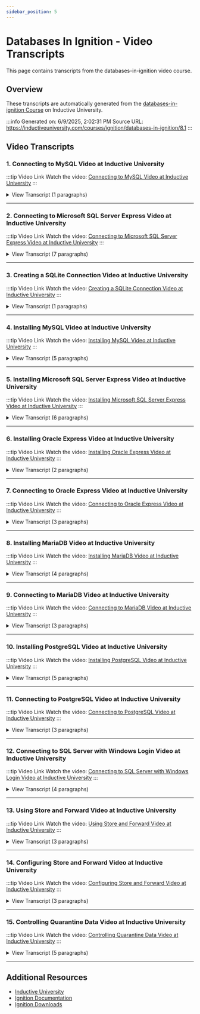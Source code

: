 ```yaml
---
sidebar_position: 5
---
```


# Databases In Ignition - Video Transcripts

This page contains transcripts from the databases-in-ignition video course.

## Overview

These transcripts are automatically generated from the [databases-in-ignition Course](https://inductiveuniversity.com/courses/ignition/databases-in-ignition/8.1) on Inductive University.

:::info
Generated on: 6/9/2025, 2:02:31 PM
Source URL: https://inductiveuniversity.com/courses/ignition/databases-in-ignition/8.1
:::

## Video Transcripts

### 1. Connecting to MySQL Video at Inductive University

:::tip Video Link
Watch the video: [Connecting to MySQL Video at Inductive University](https://inductiveuniversity.com/videos/connecting-to-mysql/8.1)
:::

<details>
<summary>View Transcript (1 paragraphs)</summary>

**[00:00]** [00:00]
                                    In this lesson, we'll take a look at how to connect Ignition to a MySQL database. MySQL is one of the more popular database offerings, and one that Ignition can connect to without too much trouble. So to connect to MySQL, I'm in the config section of my gateway web page and from here in the sidebar, I'll go ahead and find databases and then go to connections. Now currently, I don't have any database connections at all. So to change that, I can click Create new Database Connection here. And once I click that, I'll be given a couple of different connection types to choose from based on the JDBC drivers I have installed on this system. In layman's terms, a JDBC driver is basically a bridge between Ignition's Java based platform and a database server. And the one that I'd like to use is MySQL because I'm going to be connecting to a MySQL database. However, I am going to run into a bit of trouble here when I click Next. I'm getting a banner up at the top here that says the MySQL driver is missing required files. Now you may or may not be seeing this error when you try this out on your own system. The reason I'm seeing this error here is because as of Ignition 8.0 we cannot ship Ignition with the MySQL JDBC driver pre-installed. However, if you're running Ignition seven nine or below, or you've upgraded to Ignition 8 rather than using a fresh Ignition eight install, you likely won't encounter this problem. Since we only have this limitation on fresh installs of Ignition 8.0 and above. Still I'll need to fix this error before moving on. We can see that the banner is directing me to a help page that includes information about installing the necessary files. So I'll go ahead and open that. And if I go to that browser tab, it's actually a user manual page on JDBC drivers and translators, which helps to explain why we're running into trouble here. Now ultimately, all that I have to do to fix the problem I'm encountering is install the necessary JDBC driver file on the gateway. And I can get that file by finding MySQL in this table here, and then clicking on this download link. This will take me to MySQL's official website and to the download page for our JDBC driver. So on here, I just need to select an operating system and here I select platform independent. And then I'll go ahead and download the second one here, which is the ZIP archive. And I'll say No thanks, just start my download. So that ZIP file I just downloaded contains the necessary files. And now I can go back to my gateway web page and fix my MySQL JDBC driver. To do that, I have to briefly leave this databases connections page and go to the databases drivers page right below it in the sidebar. And here we can see immediately that there's a problem with our MySQL JDBC driver. So to fix that, I'll click Edit. And in fact this driver interface is 99% set up already. The only thing that I need to address is this JAR files property here. This is going to expect a file from the ZIP folder I've just downloaded. So I'll say Choose File. And then I'll go into my downloads. I'll right click on that ZIP folder to extract. And then I'll pull over the dialog and then click Extract. Close out of that, go back into the folder. And there we go. Now I'm inside of that zipped folder. And in here, the only thing that I need is this MySQL connector Java.jar file. So once I found that, I'll say open, and then I'll scroll down and hit Save Changes. And there we go. Now we've repaired our MySQL JDBC driver. So once more, it's very possible you would not have had to go through these steps. But if you're installing Ignition eight for the first time, this is something you'll have to do when you first create a MySQL database connection. So now that we've repaired our JDBC driver, I'll go back into databases connections, and then click Create new Database Connection again, select my MySQL JDBC driver, and then click Next. And now we're ready to set up our database connection properties. So first, I'll give my database connection a name. So how about MySQL, I'm going to scroll down just a little bit and find the connector URL property here. This is a very important property for us because it dictates exactly how we're going to be connecting to a database server. And specifically, this Connect URL is a string that the JDBC driver is using to actually configure the database connection. So this connect URL is a JDBC driver specific string. And we have little helpers at the bottom here for what we need to pass in on that string. So in this case, the string calls for a host name or IP address, and then a port. And then finally a database name or a schema to connect to. Because I have MySQL running on the same box that Ignition is installed on, I can just leave my host name as localhost. But if Ignition is connecting to your database remotely, you'll probably need to specify a hostname or IP address. Next, we need to specify a username and password. So I'm going to connect to my database as the root user. And then I'll enter in my root user's password, and I'll enter it in twice. So next, if I scroll down just a little bit more, I have some extra connection properties. If we need to change some connection settings, this is the place to do it. I'm happy leaving everything at the default though. A couple other settings too, I have a Failover Datasource. This allows me to use some other database connection as a backup database connection in case this one fails. I'll leave that property alone as well. But if I scroll down to the very bottom here, there is a checkbox for Show Advanced properties. And if I scroll down again, here we have some more nitty gritty settings for how our database connection should work. So for example, I could mess with the connection pooling to allow more or fewer concurrent connections to our database, or I could change something like the validation query to dictate how Ignition should decide whether our database connection is valid. So we've explored a couple of the settings down here, but I don't need to change anything. So I'll just scroll down to the very bottom and say Create New Database Connection. Once I'm here, my database connection will briefly show as reconnecting and then say valid. And once it says valid, that's how I know that the connection has been made successfully. If for any reason the status said faulted instead of valid. We have a handy link here to the database connection status page, which can give you more info on what went wrong.

</details>

---

### 2. Connecting to Microsoft SQL Server Express Video at Inductive University

:::tip Video Link
Watch the video: [Connecting to Microsoft SQL Server Express Video at Inductive University](https://inductiveuniversity.com/videos/connecting-to-microsoft-sql-server-express/8.1)
:::

<details>
<summary>View Transcript (7 paragraphs)</summary>

**[00:00]** [00:00]
                                    In this lesson, we will take a look at how to connect ignition to Microsoft SQL server. Now, before I attempt to create a new database connection in Ignition, there are a couple of configuration changes that I need to make in SQL server. To do so, I'll need to open up the SQL server configuration manager in Windows. You can just click on the start menu and start typing SQL Server configuration manager and this should appear in the list. Once you have this open, the first area you're going to want to take a look at is the SQL server services and when you're here you will want to make sure that the SQL server browser is up and running. This mechanism allows Ignition to connect to SQL server by translating the database instance name to a TCP/IP Port Ignition can connect to. So if it says running, you're in a good state. If not, then we need to actually make sure it's running. This can be done by right clicking and telling it to start.

**[01:06]** [01:06]
                                    In a production environment, you're most likely going to want this SQL server browser to start up a automatically whenever the computer starts. This can be done by making sure the start mode says automatic. If yours does not have an automatic start, you can come down on this right click menu here, select properties, and on this window here, come over to the service tab. Here you can find the start mode and change it to automatic. Then you go ahead and click okay, I'm just going to X out, since mine's already set up. With the running browser, we'll want to enable TCP IP on our database so Ignition can connect to it. To enable this property, you will come down to this SQL server network configuration section here and there should be a protocols for and some instance name. This will be the instance name you chose when installing SQL server. I didn't change mine, so I am using the default instance name, SQLEXPRESS. Double clicking on the protocols will open up the TCP IP settings.

**[02:06]** [02:06]
                                    By default, TCP/IP is set to disabled, so all you have to do is right click or double click on it and set the enabled property to yes. When making a change to this property, you will see a message stating to restart SQL server for the change to take effect. A simple way to restart the SQL server is from this same window you would navigate back to the SQL server services and right click on your SQL server instance. This will provide the restart option. Once you've restarted, you get the TCP/IP enabled. A quick mention as we are here on the services screen, you don't need SQL server agent to run, this can be stopped. That's all we have to do from here, so I'm going to minimize this configuration manager window. Let's go ahead and create the database connection. I'm here on my gateway and I'm in the database connections page. Within the config tab, I'm going to create a new database connection by clicking on this link here.

**[03:04]** [03:04]
                                    I'll select the Microsoft SQL server, JDBC driver and I'll click next. Let's go ahead and give this new connection a name. I'll just call mine SQL server. We need to specify a connect URL property to tell ignition where the database is. Now I have Ignition and SQL server installed on the same computer, so I can leave the host name parameter here alone. I could type in an IP address or a host name, but local host works just fine. With SQL server's, JDBC driver, we actually have an option for the rest of the parameters here, so I could either use the instance name or I could use the port instead. If you wanted to use the port, all you have to do is select the default instance name and backslash that's listed on the property here and delete or backspace. In most cases it's port 1433 unless we change it during the installation process. Once you're done, it should look something like this. Now I actually want to use my instance name here, so I'm going to delete the colon and the port number.

**[04:06]** [04:06]
                                    I'll type backslash and my instance name. As you saw earlier, it was SQLEXPRESS all caps just like this. That's all we have to do for the Connect URL property. Now down a little bit more, we can specify a username and password. With SQL server, we have a few authentication methods. The simplest option is passing a username and password in here. This is called SQL authentication. We are going to go ahead and authenticate directly against the database. We simply type in the user that's configured into the database, so in my case I'm going to use SA and their password. There's also Windows authentication. Windows authentication is usually preferable and more secure. This basically means that the username and password used to connect comes from ignition's Windows service log on. This typically involves setting the ignition service to run as a certain user instead of a system.

**[05:04]** [05:04]
                                    To use Windows authentication, you actually don't have to type in the username and password. Instead, what you do is come down to this extra connections property section. On this property you would leave the database name alone and place a semicolon at the end. I'm going to paste the rest in, but you would then type in integrated security equals true, spelled exactly like this capitalization and all. Now there is actually a little more to Windows authentication. There is an additional DLL file that you need to download and place into ignitions installation directory. For more details, take a look at the connecting to SQL server page. In the Ignition user manual. I have added a link to this user manual below the video. Now, like I said, I'm going to use SQL server authentication, so I'm going to go ahead and remove this extra line here. I'm going to to leave it just as the database name and this specifies which of the databases within SQL server this connection should connect to.

**[06:05]** [06:05]
                                    We'll finish creating the connection by scrolling all the way down and clicking the create new database connection button and that's it. I got a valid status, so i'm good. Now of course, if you're seeing a fault message at all, take a look at this database connection status page. Here, you'll find any errors returned by the database as a result of the configuration we just attempted and that should be a pretty good start for troubleshooting.

</details>

---

### 3. Creating a SQLite Connection Video at Inductive University

:::tip Video Link
Watch the video: [Creating a SQLite Connection Video at Inductive University](https://inductiveuniversity.com/videos/creating-a-sqlite-connection/8.1)
:::

<details>
<summary>View Transcript (1 paragraphs)</summary>

**[00:00]** [00:00]
                                    In this lesson we'll take a look at creating SQLite database connections. SQLite is a lightweight self-contained SQL Database. It's designed to be embedded into other programs. This differs from Client-Server Database Management Systems like Postgres and MariaDB, which are standalone programs. What's nice about SQLite is that you don't need to install any separate software to use it with your Gateway. Once you have Ignition installed, you can create a connection and get started. Speaking of getting started, I'm looking at my Gateway. I am under the config section here, under databases and connections. I do have a MySQL database connection, but we're going to ignore that. And instead, I'm going to create a SQLite Database. So I'll click on the create new database connection link. And from my list of options here, I'm going to select the SQLite option. I'll click next. And let's give this connection a name here, much like other database connection types and ignition. We need to provide a connect URL. Unlike other connection types, we simply need to provide a file path to either an existing SQLite Database file or provide a path to a nonexistent file, which will cause this connection to create the database for us. Now off-screen here, I have a folder I created inside of my Ignition Installation Directory. I simply called it My Databases. It's empty right now, but I'm going to have the SQLite Database Connection, create the database inside of this folder. Now I'm going to select this path and copy. We can move this out of the way for now. I'll head back to the connect URL and I'm going to replace everything after the 'JDBC:SQLite' part here. Just got a backspace so that you can see what I did, and I'm going to paste that path I just copied. Now you'll notice the backslashes here. I'm using a Windows Operating System, obviously. So backslashes are used in between folders and files, but the driver would work here with forward slashes as well. As long as the folders along the path exist. Now we do need to point this URL to a file. So I'm going to add a backslash and then type in the name of the file I want to create. So how about Test.DB. Looking at the username and password here, we don't use any authentication for SQLite, so I'll leave those blank. Be mindful of storing sensitive information here in these connections. Let's scroll down and create the connection. And we can see it's valid and it's up and running. If we head back to our directory, we can see that the database was created. So now we can use the SQLite Database Connection to start storing things. It works just like any other SQLite Database Connection, in that you can create tables in here, and start writing queries. We can also use this alongside other Ignition features such as named queries or the alarm journal. Now let's try that one more time. I'm going to create another database connection and just like last time I'll select a SQLite. We'll hit next again. And you may have noticed under these examples here, there's this memory example. Let's take a look at that. So first of all, let's give this a name here. So how about in-memory? So one of the things you can do because SQLite is such a lightweight database, is that instead of creating the database as a file that sits on the file system, the gateway can actually create the database and keep it in-memory. So we can simply select this example here. I'll go and copy that. And I'm going to replace what I have up here, with what I just copied. Now in this version of the software I'm using there's a slight typo in the example. We need a colon at the end, which I'll just add here. And of course we'll take care of that example in future versions. But I'll go ahead and scroll down now. I'll create the connection. And now we have yet another valid database connection. This time, no file. The database just lives in the gateway's memory. Now as you've probably guessed by creating a database that sits only in-memory. Once you shut down your gateway or restart your gateway, all of the entries inside of that database will be gone. So you'd really only want to use this in-memory option for temporary things. You wouldn't store a longterm records inside of this. Now let's end with a caveat here, talking about the SQLite connection options. SQLite isn't really designed to compete with Client Server Style Databases. It's more designed for smaller scale interactions and applications. If you're just getting started with ignition or you're working on a demonstration or proof of concept, then it's a fine database to use. However, in a production environment, we don't recommend you use this as a historian database. Lots of simultaneous queries, such as those generated by our historian systems, our alarm journals and our audit profiles end up straining the SQLite Connection quite a bit. In those cases, you're going to want to use a stand-alone Client-Server Style SQL Database. Instead this option is ideal if you want it to store non-production data. Things like user preferences or configurations made during runtime. Say you have an application where users can enter values in, and you needed to store those temporarily. Instead of writing those values into tags, you could insert the values into a table, that's just sitting in a SQLite Database.

</details>

---

### 4. Installing MySQL Video at Inductive University

:::tip Video Link
Watch the video: [Installing MySQL Video at Inductive University](https://inductiveuniversity.com/videos/installing-mysql/8.1)
:::

<details>
<summary>View Transcript (5 paragraphs)</summary>

**[00:00]** [00:00]
                                    In this video, I'll show you how to install MySQL and set it up, so that's ready to connect to Ignition. Let's start by heading to the download page for the community version of MySQL. The community version is a free downloadable version, supported by open source developers and enthusiasts. I'll include the URL on the screen now. I'm on a Windows machine, so I'll run through the steps to get set up in Windows, but there are installers available for Linux and Mac OS as well. We'll download the MSI file. So, let's click the go-to download page button. From here, there are multiple options. Both will allow you to install MySQL, so I'll choose the top one. You'll notice the installers are 32-bit, but they will allow you to install the 64-bit version of MySQL. Click download. The next page will ask if we wanna log in with an existing account or sign up for an Oracle web account. We can click, no, thanks, just start my download. Once the file is downloaded, we can run it and begin the installation process.

**[01:08]** [01:08]
                                    After running the installer, you'll be taken to the choosing a setup type window. Select custom and click next. Now, we can choose the products and features to install. We'll expand the MySQL's servers, and choose a MySQL server eight version to install. Once a version is selected, click the arrow to move it to the to be installed section. We'll also add MySQL Workbench to the to be installed section, so that we can manage our database via a graphical user interface. We'll expand applications, MySQL Workbench, MySQL Workbench 8.0, click our version, click the arrow, click next. We'll click execute. Now, that the products are installed, we can go ahead and click next. On the product configuration page, click next.

**[02:06]** [02:06]
                                    We'll leave the default settings on the type and networking page and click next. On the authentication method page, click the use strong password encryption for authentication method, and click next. On the accounts and roles page, we'll need to enter a password for the root account. After we've entered a strong password, we'll click next. We'll leave the default settings on the Windows service page and click next, and we can click execute on the apply configuration page. Once configuration is complete you should see a confirmation message notifying you that configuration was successful. Click finish. On the product configuration page, go ahead and click next, and we'll see a message saying the installation's complete. Let's keep the start MySQL Workbench after setup box checked and click finish. Now, the MySQL Workbench window will be displayed.

**[03:06]** [03:06]
                                    Let's click on the local instance of MySQL. So, from here we'll be prompted to enter that password that we entered for the root user in the installation process. After hitting okay, we'll be logged into our database instance. Once logged in you could administer your database instance. On the left side of the window, you'll see the navigator pane. Towards the bottom of the pane, you'll see some tabs, one that says administration, and one that says schemas. Click the schema's tab. Within the schema section, right click some blank space and we'll click create schema. The default MySQL connection in Ignition assumes a schema named test. So, that's what we'll name the new schema. After entering the name test, go ahead and click apply. You'll see the apply SQL script to database window.

**[04:04]** [04:04]
                                    Go ahead and click apply again. Next page here, we'll go ahead and click finish. You should be able to see the test schema within the navigator. Now, MySQL is installed and ready to be connected with Ignition.

</details>

---

### 5. Installing Microsoft SQL Server Express Video at Inductive University

:::tip Video Link
Watch the video: [Installing Microsoft SQL Server Express Video at Inductive University](https://inductiveuniversity.com/videos/installing-microsoft-sql-server-express/8.1)
:::

<details>
<summary>View Transcript (6 paragraphs)</summary>

**[00:00]** [00:00]
                                    In this video, I'll show you how to install Microsoft SQL Server Express so that it's ready to connect to Ignition. Specifically, I'll be installing SQL Server Express 2019 on a PC with Windows 10. To start, head over to the download page. I'll show the URL on the screen now. Once on the downloads page, scroll down to the Express section and click Download now. Once the download's complete, run the installer. The installer will prompt you to choose an installation type, click Custom. On the next window here, you can leave the default location and click Install. Now we wait for it to download the install packages. The SQL Server Installation Center window should appear.

**[01:15]** [01:15]
                                    Click the option for a new SQL Server standalone installation. Click the I accept check box, and click Next. Click Next on the Microsoft Update window. Click Next once more. At this point, it should start installing setup files. Once that's complete, the setup will identify any potential problems that may occur during the setup process. Mine is warning me that I may need to configure Windows Firewall to accept remote connections. As long as nothing has failed, click Next. You can choose the features to install on this next window.

**[02:04]** [02:04]
                                    Some of these other ones aren't necessary, so I'm gonna uncheck the Machine Learning Services and Language extensions. You can rerun the installer in the future to add or remove features. Once you're finished with this window, click Next. I'm gonna leave the default name of SQL Express for the instance, but be aware that this may be different for you if you're installing a different version. Go ahead and click Next. On the Server Configuration window, you'll see a service named SQL Server Browser. This will need to be running when connecting to Ignition. So to make things simple, click the dropdown menu and change it to startup automatically. Once done, you can click Next. In the next window, you can specify the authentication mode for this instance. We can use either method when connecting from Ignition.

**[03:04]** [03:04]
                                    However, authenticating from a Windows account requires some additional steps. Choose Mixed Mode to set the instance for Windows authentication and SQL authentication. You'll need to enter a strong password for the system administrator account. To learn more about strong password requirements, you can refer to Microsoft's documentation online. Search for Database Engine Configuration, Account Provisioning. After entering a password, click Next. The next window will display the installation progress, which I'll fast forward through. Once the installation's complete, you can close out of the window and go back to the SQL Server Installation Center. The next piece of software you'll wanna install is the SQL Server Management Studio, which is a graphical user interface for SQL Server administration. Click Install SQL Server Management Tools. This will open the downloads page in your web browser.

**[04:06]** [04:06]
                                    Click the free download link under the Download SSMS section. Once the download's complete, run the installer. A window should open up asking you where you'd like to install your files. Go ahead and click Install here. Once the installer's finished loading packages, you'll be asked to reboot in order to finish the installation. I'll go ahead and skip through this. Okay, I've rebooted my machine and open SQL Server Management Studio. Change your authentication method to SQL Server Authentication, and enter in the system administrator credentials from the installation process. Once entered, click Connect. Once connected, you'll see your instance in the Object Explorer pane on the left side of the window. I don't have any databases yet, so I'll right click the Databases folder and click New Database.

**[05:11]** [05:11]
                                    A default connection from Ignition expects a database named Test. This can be changed, but I'm gonna go ahead and name mine test and click Okay. SQL Server Express is now installed and ready to be connected to Ignition.

</details>

---

### 6. Installing Oracle Express Video at Inductive University

:::tip Video Link
Watch the video: [Installing Oracle Express Video at Inductive University](https://inductiveuniversity.com/videos/installing-oracle-express/8.1)
:::

<details>
<summary>View Transcript (2 paragraphs)</summary>

**[00:00]** [00:00]
                                    In this lesson, I'll show you how to install Oracle Express. We're going to install the 11 G version here, which is the latest locally hosted version of Oracle Express. The download is available in this prior release directory on oracle.com, and in order to download the software, you do need to sign in with an Oracle account. I have included links for both the downloads page and the account creation page below. To start, I'll click on this download option for the 64 bit Windows version of 11 G. This will download a zip file containing the installer. I already have it here on my machine, so I will extract the file contents. Then I'll go into this disc one folder and run the setup. On the welcome screen, i'll go ahead and hit next on this license agreement page. I'll go ahead and accept it and hit next.

**[01:06]** [01:06]
                                    Then we are presented with a choice for the install location. I'll leave it in the C drive and go to the next page. Now we have the option to set a password for the sys and system database account. I'll go ahead and set the password and hit next. Finally, we have the installation summary, which details our file locations and the necessary port that will be used. If everything is looking good here, go ahead and hit install. It may take a few minutes to complete the installation process, but once it does go ahead and hit finish. Now, before we open the applications front end, we'll need to start up the database. This can be done by going to the start menu and hitting start database. Now that it's up and running, I'll navigate to the front end by going to local host port 80 80, and if I click on storage here, I can sign in with the password I set during installation. And on this screen you can see all the different databases we have.

</details>

---

### 7. Connecting to Oracle Express Video at Inductive University

:::tip Video Link
Watch the video: [Connecting to Oracle Express Video at Inductive University](https://inductiveuniversity.com/videos/connecting-to-oracle-express/8.1)
:::

<details>
<summary>View Transcript (3 paragraphs)</summary>

**[00:00]** [00:00]
                                    In this lesson, we're going to take a look at how we can connect to an Oracle Express database. I'm here on the connections page, located in the databases section of the config tab. To create a new database connection, I'll click on the create new database connection link. We then have a choice of what type of database we want to connect to. You'll notice if we select the Oracle database option and hit next an error appears letting us know that the driver is missing files. Ignition doesn't currently come with the Oracle JDBC driver. We need to install that for this database connection to work. To install the driver, we need to go to the driver's page under databases. Here we can see our list of installed JDBC drivers, and you'll notice that the Oracle database option is errored, letting us know that it's missing some files. We simply need to edit this Oracle database option and find the JAR files property, where we can choose the JAR file for our JDBC driver.

**[01:10]** [01:10]
                                    I've already downloaded the JAR file here, so I'll go ahead and select that below this video. I have included a link to Oracle's website where you can gather the JAR file. Once we've selected that JAR file, we can scroll down and hit save changes. Now that our JDBC driver is installed, I can go back to my connections page and create my new database connection. I'll select Oracle database again and hit next here on the configuration screen. The first thing that we need to set is the connect to URL property. My database is installed locally, so I can leave the host as local host and it's using the Port 1 5 2 1, which is the default port, so I can leave that alone as well. Since we are connecting to an Oracle Express database, the SID or system ID that I need to use here is XE. Once I have that set, I can then type in my username and password.

**[02:08]** [02:08]
                                    I'm going to connect to the database using the system user, and I'll type in the password for that user. Once I've entered this information, that's all I really need to do. I can scroll down to the bottom of the page and hit the create new database connection button. You will see that we now have our new database connection with the status of valid indicating that we've successfully connected to the database. If you ever have any trouble connecting to the database, don't forget that, you can always click on this link here, database connection status, which will take you to the status page. This should give you information about why your connection is errored.

</details>

---

### 8. Installing MariaDB Video at Inductive University

:::tip Video Link
Watch the video: [Installing MariaDB Video at Inductive University](https://inductiveuniversity.com/videos/installing-mariadb/8.1)
:::

<details>
<summary>View Transcript (4 paragraphs)</summary>

**[00:00]** [00:00]
                                    In this lesson, we'll install a MariaDB. So here I have an installer for MariaDB on Windows, which I obtained from MariaDB's download page. In this case, I'm just using the community server edition. For more details on installing or using the other versions of the database, Take a look at MariaDB's docs. Now, since I already have the installer downloaded, I'm just going to double click on it to get it running. And I'll click around here and that should start the wizard. So we'll go ahead and click Next to move forward. Take a look through the licensing agreements. I'm just going to hit Accept here and then click Next. And here we can see all of the various features that are going to be installed. I do wanna call out HeidiSQL here, which is an additional tool that we can use to modify or manipulate content within the database. Technically it's optional, but I'm going to leave it alone since you might find it useful later on. I'll click Next here. And we do need to specify a password for our root user so the database is going to have an initial user, and we wanna give that user a password here.

**[01:07]** [01:07]
                                    So I'll just type something in. It goes without saying, but make sure you remember this password. You'll need it later. Now I'll click the Next button. I'm going to leave the service name alone, MariaDB is fine. On my local system here, I actually have a MySQL database that's using port 3306. So I'm just going to change this to 3307 and click Next. And we'll click the Install button to begin. We'll let the installer do its work. And we can see in the upper left-hand corner, HeidiSQL now has a desktop icon, which we'll reference in a moment. All right and we're finished. So I'll click the Finish button. So the database was installed and is running on my local system. However, let's go ahead and use HeidiSQL there to take a look at it. So I'm going to double click this icon here. So HeidiSQL is actually a tool that can be used to connect to different types of databases. So in this case, we need to tell Heidi which database to connect to.

**[02:05]** [02:05]
                                    So we can start with this initial session name here, which is basically credentials and information for our particular database instance we're going to connect to. I can leave the host name alone, that's fine. For the user, we'll use the root user that was created during the MariaDB installation process. We'll type in the password for them. And I'm going to change my port, again, I used port 3307. If you didn't change your port, then just leave it alone. We can click Save down here, which basically saves this information so that we can reconnect to this database again later. And I'll go ahead and click Open. And then we should see something like this. Now, when you install MariaDB, it gives you a bunch of different databases that are called, which are basically collections of tables. If I click on one of these, we can see all the contents. And actually, I guess it's more than tables. It's different objects too. So there's a couple of different databases. These ones that are here are generally used by the database in some way.

**[03:03]** [03:03]
                                    It's usually a good practice to not use those for things like Ignition or third-party applications. It's usually a good idea to add a dedicated database for those applications. So what I'm gonna do is because I didn't give it a name, it's titled Unnamed, I'm going to right click on it, I'm going to create new database. And this is just for testing and playing around. So I'm just gonna call this test, but of course we could give this a more useful name if we want to. You can call it Ignition or what have you. Whatever you end up calling this later on, when you're creating a connection from Ignition to this database, this is the name we'll use. But I'll leave it with test for now and I'll click OK. And there we are, we have our test database here. It doesn't really have too much inside of it right now, but that's fine. Later on when we connect Ignition to this database here, Ignition will be able to automatically start creating tables and populating content inside of here. Okay, that about wraps up this video here. We now have a running copy of MariaDB running on our local system.

</details>

---

### 9. Connecting to MariaDB Video at Inductive University

:::tip Video Link
Watch the video: [Connecting to MariaDB Video at Inductive University](https://inductiveuniversity.com/videos/connecting-to-mariadb/8.1)
:::

<details>
<summary>View Transcript (3 paragraphs)</summary>

**[00:00]** [00:00]
                                    In this lesson, we'll connect Ignition to MariaDB database. So we'll start on our gateway here. Under the config section, under data bases and connections. So I do have an existing database connection. That is a SQLLite type but I do want to create a MariaDB connection. Now I already installed a MariaDB. You can check out the installing MariaDB video for more information there. But once it's installed, we can connect Ignition to it. So I'll start by clicking the create new database connection link here. I will select the MariaDB driver and I'll click next. Let's give this connection to name here. So how about just MariaDB. We can type a description if we want. And we need to specify in the connect URL where this database is located. As I mentioned earlier, I do have an instance of MariaDB running locally. In this case on the same system that my gateway is installed. So I can leave the IP address here, or the host part of the name here, with the local host.

**[01:06]** [01:06]
                                    For the port, I did change the port on MariaDB. I did use port 3307 because I'm already using 3306 for something else. So I will change the port here. But if you're using the default port for Maria DB, you don't need to change that. And then you do need to specify the name of the database. So you can create within MariaDB different databases. In the installation video, I created a new database called the test. So you'll want to just change the name or the word test here to match whatever the name of the database you're trying to connect to is. So I don't have to actually change this. Next we can type in a username and password to connect. Now it's usually a good idea within the database to create a specific Ignition user. So that way all of the user management and permissions can be handled from the database side of things. However, if you're just testing and trying things out, we can use the root user. So I'll just use the root user. Not something we generally recommend you do in production, but for testing and learning and developing, it's fine.

**[02:05]** [02:05]
                                    And then I'll type in my password for my root user. Now we can scroll on down this page here and create the new database connection. Oh and of course, make sure you're actually typing the same password over and over again. Try that again. Scroll on down. There we go. And it looks like we have a valid connection. So now elsewhere in Ignition, when we start doing things like trying to record data or query data out of a database, we can use this MariaDB database connection.

</details>

---

### 10. Installing PostgreSQL Video at Inductive University

:::tip Video Link
Watch the video: [Installing PostgreSQL Video at Inductive University](https://inductiveuniversity.com/videos/installing-postgresql/8.1)
:::

<details>
<summary>View Transcript (5 paragraphs)</summary>

**[00:00]** [00:00]
                                    In this lesson, we'll install PostgreSQL. To begin with, we'll need an installer. In my browser here, I'm looking postgresql.org. We'll head over to their downloads page. We'll select our operating system. And they provide us a lovely table, with supported versions and platforms. From here, I can download the installer, or download a zip archive full of binaries. I'm going to take the graphical approach here and download the installer, which I have already done, so I'll close my browser here. And I'll go ahead and run this installer. All right. And here we are in the wizard. I'll go ahead and click Next to get started. I'll use the default installation directory. And here are the things that this installer is going to install. Now, really, we only need two things. We need the server, and then we need this pgAdmin 4. These two things are gonna be pretty useful for us.

**[01:03]** [01:03]
                                    These other tools, I'll go ahead and leave there, and click Next. I'll use the default data directory. I'll click Next again. Now for the database server, there's going to be a super user, named Postgres. We need to give that user a password. So go ahead and type in something that you'll remember. And again, this is to kind of help us administrate the database server later on. I'll click Next. I'll use the default port. And I'll use the default locale. Here's all the stuff it's gonna do, I'll click Next. And we'll let the installer run. All right. And that finishes the installation portion. We can go ahead and finish, before we do, I'm going to uncheck this launch stack builder. Don't actually need it to open at the end here, but we can, you can always play around with that later, if you like. I'm gonna click Finish. Now, technically we have the database running on the local system here, so we could go ahead and start connecting to Ignition. But before we do, there's one little thing I would like to do, which is create an Ignition database, for Ignition to connect to later on.

**[02:06]** [02:06]
                                    PostgreSQL is a database server, which can have multiple databases inside of it. So we're going to create one specifically for Ignition to use later on, which is a, generally speaking, a good practice. Now you can do this through the command line, but you can also use that pgAdmin tool, I was talking about earlier. So the next step is to find pgAdmin. If you installed on Linux, pgAdmin is available under programming, in the application menu. On Mac, it's available in the applications folder, as an application. And on Windows, if you open up the start menu. Look down your list of programs here. Under postgres here, you should have pgadmin 4, which I'll go ahead and launch. All right. So when pgAdmin opens, it's likely going to prompt you about a master password. Now, in my case, it's asking me to enter the master password, but in your case, it might be asking you to create the master password. So this master password is different than the password we created earlier during the installation.

**[03:05]** [03:05]
                                    This is specifically for pgAdmin. So again, pgAdmin is a separate program from the database server we installed. So, go ahead and type in a password, again, something you'll remember. In my case, I just need to type in the password I typed in earlier. And I'll click Okay. And once you're here, we can actually go ahead and browse our servers, in the upper left-hand corner here. By default, when you install Postgres, it will go ahead and add an entry for whatever Postgres version you installed. So this PostgreSQL 13 here, is the one I just installed. So let's go ahead and enter the password. And this is for the Postgres user. This is the user we created during the installation. Not the pgAdmin password we just typed a moment ago. I'll click Okay. And we're now connected to the local database server. So, Postgres is a database server, which can have multiple databases inside of it. By default, it does create this Postgres database, that we can start creating tables and running queries against, but let's create our own.

**[04:05]** [04:05]
                                    So I'm going to collapse that. I'm going to right-click on Databases. I'm going to hit Create database. I'll type in Ignition. The name we type in here, we'll need to remember for later on, because when we try to connect Ignition to a database inside of Postgres, we'll need the name of that database. I'll leave the other options alone, and I'll click Save. And if we look in the upper left-hand corner, we can see that there is this Ignition database. If I click on it. Just took a moment there to refresh. We can see it's now up and running. And we're connected to it with pgAdmin 4. Cool. So now we have this other Ignition database we can connect to, which means we're ready to go ahead and move to the connecting video. So in the next video, we'll create a database connection from Ignition, to this Ignition database we just created inside of Postgres.

</details>

---

### 11. Connecting to PostgreSQL Video at Inductive University

:::tip Video Link
Watch the video: [Connecting to PostgreSQL Video at Inductive University](https://inductiveuniversity.com/videos/connecting-to-postgresql/8.1)
:::

<details>
<summary>View Transcript (3 paragraphs)</summary>

**[00:00]** [00:00]
                                    In this lesson, we'll connect Ignition to a PostgreSQL Database. In the previous lesson, we installed PostgreSQL, and we created this Ignition, with a capital I, database, using pgAdmin. Now we're ready to connect our gateway to this Ignition database. I'm going to, in my browser, head over to My Gateway's Web interface. I'll switch over to the Config section. Let's go ahead and sign in here. We'll want to head over to databases and connections. From here, I'll click on the Create new Database Connection link. We will select the PostgreSQL driver. I'll click Next. Let's give this connection a name here. Since I'm very creative, we'll just call it PostgreSQL.

**[01:04]** [01:04]
                                    For the description, we'll just type in a quick note. We need to play around with this Connect URL down here. We just need to tell this configuration where the database is located. In my case, the database is actually installed on the same server as my Ignition gateway. Local host is technically fine here, but obviously we would replace that parameter with either another host name or IP address. I did use the default port for PostgreS during the installation, so I don't need to change that. We do have this little database parameter at the end here. This needs to match the database we created in the last video. As I pointed out, it was Ignition with capital I. We'll scroll on down here. We need to type in a username and password. For here, I'm going to use the PostgreS user that was first created when we installed PostgreS. In a production environment, I would not recommend you do this. You'd want to instead head back to PostgreS or pgAdmin, create an Ignition user, and give them the capability to create tables and write queries within the Ignition database.

**[02:10]** [02:10]
                                    However, this is just for testing. This is just to get you up and running. For more information on creating users, you can check out the PostgreS documentation. Once you have the credentials typed in, we can scroll on down. I'll click the Create New Database Connection button. It looks like we have a valid status. Now we're connected, and we can start using this database connection.

</details>

---

### 12. Connecting to SQL Server with Windows Login Video at Inductive University

:::tip Video Link
Watch the video: [Connecting to SQL Server with Windows Login Video at Inductive University](https://inductiveuniversity.com/videos/connecting-to-sql-server-with-windows-login/8.1)
:::

<details>
<summary>View Transcript (4 paragraphs)</summary>

**[00:00]** [00:00]
                                    In this lesson, I'll demonstrate how to connect to a Microsoft SQL Server database using Windows authentication instead of SQL authentication. In my setup, I already have SQL Server Express installed on the same machine I have Ignition installed on. The first thing you'll need to do is import a DLL file that will allow you to use Windows authentication with SQL Server. You can get this DLL file by downloading the JDBC driver from Microsoft's website. I'll include a link below the video to the JDBC support matrix that's currently on the screen. You can figure out which version of the JRE is used for your version of Ignition by navigating to the Ignition install directory and then going into the user-lib and then the jdbc folders. Here's my MSSQL JDBC driver and I can see that it's for version 9.4.0 and it's for JRE11. If I go back to the support matrix and click on 9.4, I can find the version I need and I'll download the ZIP file. Once that's downloaded, extract the files and find the auth folder. Open the folder that's relevant for your OS version.

**[01:07]** [01:07]
                                    Since I'm running 64-bit Windows, I'll open the x64 folder and in here will be the DLL file. Copy the DLL and then open up your Ignition install directory again and copy the DLL into the lib\core\gateway folder. After we have the DLL file, we'll need to tell Ignition to log on using the Windows account that we're trying to authenticate to SQL Server with. To do this, open up Services, which you can get to from the search bar or you can find it in the Control Panel Administrative tools. Scroll down till you see the Ignition service and right click on it and click Properties. Click the Log On tab and select the "This account" radio button. Once you've provided the Windows username and password, click OK. Then you'll need to restart the Ignition service. Note that this will temporarily bring the gateway down. Before we can create the connection we need to do one last thing.

**[02:05]** [02:05]
                                    Open up the SQL Server Configuration Manager. If you followed along with our installation video, your SQL Server Browser service should be set to automatically start up, but just in case it isn't started or it's not set to automatic, you can change that here. Expand the SQL Server Network Configuration node and open the protocols. You'll need to change the TCP/IP protocol to enabled. It'll tell you that this won't take effect until the service is restarted. The easiest way to do that from here is to go back to SQL Server Services. Find your instance name, mine is SQLEXPRESS, and right click and restart. Now we can create the actual database connection from Ignition. Go to the gateway webpage's Config page and then go down to Database Connections. Create a new database connection with the Microsoft SQL Server JDBC driver, and then this will look pretty similar to creating a connection using SQL authentication. You can give the connection a name, point this to your database host, which is localhost for me, and pass the instance name.

**[03:19]** [03:19]
                                    The main difference is that we're gonna leave the username and password fields blank, and then in the extra connection properties we'll add a new property called Integrated Security that we'll set to true. With that, we can create the connection and it should eventually say that it's valid, and now we have a Microsoft SQL Server connection that's set up to use Windows authentication.

</details>

---

### 13. Using Store and Forward Video at Inductive University

:::tip Video Link
Watch the video: [Using Store and Forward Video at Inductive University](https://inductiveuniversity.com/videos/using-store-forward/8.1)
:::

<details>
<summary>View Transcript (3 paragraphs)</summary>

**[00:00]** [00:00]
                                    The store and forward system provides a reliable way for ignition to store data to the database. When Ignition attempts to run a query that would modify a database table in some way, the query will first enter the store and forward system. Once in the system, the records remain until we receive confirmation from the database that the query has been executed successfully. This allows Ignition to keep track of what records were entered successfully into the database and which records failed to forward, either due to an error in the connection or the data itself. We'll start off in the status section of my gateway here. I'll click on store and forward. Within the connection section, the screen presents me with some data trackers for the data points per second entering the system and which records errored out along with those that have been dropped. Additionally, there is this store and forward engine for my My SQL database. When creating a database connection in Ignition, we automatically create one of these store and forward engines for the connection to use.

**[01:07]** [01:07]
                                    Earlier, I created some tags that are recording to a MYSQL database connection at a one second rate. Let's take a closer look at the store and forward engine to see how it's behaving. I'm going to click on the details button here. There are two areas the engines keep records, the memory buffer, and the local cache. When data is generated, the records will first be placed into the memory buffer. You can see that my memory buffer here is able to keep up with demand, so as historical records are being collected, they're entering the system and very quickly being shipped off to the database. If the records were not removed from the memory buffer in some time, or if a certain amount of data accumulates, it will be placed into the local cache. Now let's simulate a loss of connection. I'm going to shut down my database. Since Ignition can no longer communicate with the database, it will hold onto the records. You can see here that records are being moved over to the local cache.

**[02:02]** [02:02]
                                    While I'm waiting for the local cache to grow a bit more, I wanted to mention that the store and forward system uses a first in first out method. So even when a connection is down like this, it will maintain the order the queries were submitted. This means if a process requires some queries run before others, the system will respect that. Now that we have some records in our local cache here, I'm going to start my database back up. I've started the database, but the store and forward system will still collect records until the database is fully up and running. While we're waiting for that, another benefit of the system is that Ignition can optimize the queries before sending them to the database. This results in a smaller impact on network bandwidth as opposed to directly writing to the database. Now that Ignition has detected the databases back up, it will start taking records from local cache and send them off to the database. And just like that, our local cache is empty. All my records have been safely inserted into my database.

</details>

---

### 14. Configuring Store and Forward Video at Inductive University

:::tip Video Link
Watch the video: [Configuring Store and Forward Video at Inductive University](https://inductiveuniversity.com/videos/configuring-store-forward/8.1)
:::

<details>
<summary>View Transcript (3 paragraphs)</summary>

**[00:00]** [00:00]
                                    Let's take a look at the settings for a store and forward engine. I'm on the Gateway and I'm in the configure section under databases and store and forward. Here you can see I already have a store and forward engine for a MySQL database. You'll notice this note down below, stating a store and forward engine is automatically created for each database connection. So as soon as I added this database, the engine was created. Now before moving on, it's important to know that many objects and subsystems and ignition utilize the store and forward system such as the alarm journal. Some of these systems also have settings to skip or completely bypass the store and forward system. Now let's take a look at some of the settings here. All created engines, will have the same settings, so don't worry if you are utilizing a different kind of database.

**[01:02]** [01:02]
                                    I'll click on the edit button here to access those properties. The memory buffer size here dictates how many records can be held within the memory buffer. The store settings dictate when we should take records from the memory buffer and move them to the disc buffer. First, we have the disc cache enabled setting. If disabled Ignition will no longer store records onto the hard drive, and if the memory buffer becomes full, you could lose records. While the disc cache is enabled, the max records property here dictates the maximum number of records that will be saved to the hard drive. Then we have the right size and right time properties. These are used to determine when to move records from the memory buffer to the disc buffer. With the default settings, we'll wait until there are 25 records or at least 5,000 milliseconds have passed, whichever one of these two becomes true first. Finally, we have the only forward from cache option, which forces all records to go through the disc cache before being forwarded.

**[02:03]** [02:03]
                                    Otherwise, the system will pull from either buffer or both to try to satisfy the forward right settings. If we scroll down a little bit further here, we can take a look at these forward settings. These control how often we take records from either buffer and move them to the database. We have another write size and write time, which work in a very similar fashion to the store settings above. So again, we'll wait until there are at least 25 records in a buffer or until we've had items in the buffer for at least one second. Once these are true, then the records are pushed to the database, and again, this is for both buffers. If you look down a little bit further, you can enable a schedule and then define when you want to have that schedule run. This means that Ignition will not write anything to the database until the scheduled time. This gives you an opportunity to control when you're pushing data into your database.

</details>

---

### 15. Controlling Quarantine Data Video at Inductive University

:::tip Video Link
Watch the video: [Controlling Quarantine Data Video at Inductive University](https://inductiveuniversity.com/videos/controlling-quarantine-data/8.1)
:::

<details>
<summary>View Transcript (5 paragraphs)</summary>

**[00:00]** [00:00]
                                    In this lesson, we'll take a look at quarantined items and see what we can do with them. I'm in the status section of my gateway under connections and stored forward. You can see I have a quarantined item that was generated in a MySQL store forward engine. When a record is placed into the quarantine, it means that the query was unable to execute successfully. Instead of repeatedly trying to run the query, it is placed aside in the quarantine, providing an opportunity to correct or remove the record. Let's see what's going on with this record. I'll do so by clicking on the details button. You can see we have something listed under our quarantine items table. Here we have an id., the system gave the quarantined item as well as a count. If the same query is running multiple times, the system considers them all the same item, but different instances. We have a description of what the item is as well as the reason that it failed.

**[01:07]** [01:07]
                                    Now, I intentionally caused this item to become quarantined. I have a transaction group that's running and it's trying to write to a table called fridge status. I renamed the table in my database to something else, but the transaction group executed before I could update the table name in the group settings. Because of this, I now have a quarantined item. I could retry the query by clicking on the retry button, but in this case it would fail again, since fridge status still doesn't exist. The engine would not drop items from the quarantine either, regardless of how many times you retry them. I could remove them but then the data would be lost forever. So what I could do instead is I could click on this export button over here. I'm going to try to fix this record so I can insert it back into my database. I'm going to click on export. This will download an XML file.

**[02:04]** [02:04]
                                    I'm going to open it up here. You can use a text editor of your choice, and here we can see all my data as well as the database table that this is trying to write to. In my case, all I have to do is modify the name of the table, the record is attempting to insert to. So i'm just going to change the name of this table to match the new table name. I'm going to save my file and I'll use this import quarantine file section to add the updated record. I'll go ahead and select the file and submit. The page will reload, and you will now see I have two different items. So after importing a slightly different item into my quarantine, the system did not remove the old item. This gives me an opportunity to try pushing my corrected items into my database and then verify that they went where I wanted them to go. If not, I can take another export and try again. So for this top item here, the newly created item, I'm going to click the retry button.

**[03:04]** [03:04]
                                    This is going to inject this back into one of the buffers and attempt to store into my database. So I'll click retry, and in just a moment you can see that the record went in. Now that my updated record has been inserted, I could go ahead and delete my old records here. However, if you wanted to save it for any reason, you could archive this record. To archive the record, we can go to the store and forward section of our config tab. If I click more here on the My SQL engine, I have an option to archive disk cache. Choosing this option would shut down the disk cache and the archive data would move to an installation folder. Using the database name and the timestamp as the folder name. I'll go ahead and archive. Here, we can archive by checking the warning off and hitting archive. If I navigate back to the store and forward under my status tab, you'll see my quarantine items are empty. I could load the records back into the quarantine using the load option instead of the archive option, this time. Again, I would go back to the store and forward under the config tab.

**[04:11]** [04:11]
                                    I get another warning this time that the disk cache will be overwritten with my selection here. I'll choose the archive folder and check off the warning and hit load. I'll go back to the status section one more time to show my records were inserted. Since I have no use for this record anymore, I'll go ahead and delete it with the delete button. So if there ever is a problem in the store and forward with any of your data, you can always check the quarantine to see what the issue is and then make your corrections.

</details>

---

## Additional Resources

- [Inductive University](https://inductiveuniversity.com/)
- [Ignition Documentation](https://docs.inductiveautomation.com/)
- [Ignition Downloads](https://inductiveautomation.com/downloads/)
